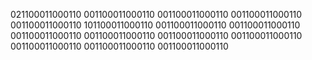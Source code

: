 021100011000110
001100011000110
001100011000110
001100011000110
001100011000110
101100011000110
001100011000110
001100011000110
001100011000110
001100011000110
001100011000110
001100011000110
001100011000110
001100011000110
001100011000110